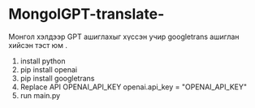 # MongolGPT-translate-
Монгол хэлдээр GPT ашиглахыг хүссэн учир  googletrans ашиглан хийсэн тэст юм .


1. install python
2. pip install openai
3. pip install googletrans
4. Replace API OPENAI_API_KEY      openai.api_key = "OPENAI_API_KEY"
5. run main.py
